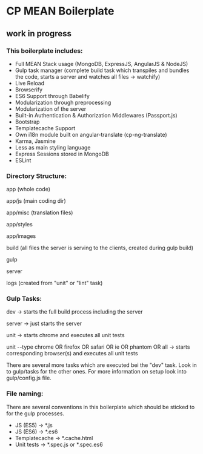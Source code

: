 # CP MEAN Boilerplate

## work in progress

### This boilerplate includes:

- Full MEAN Stack usage (MongoDB, ExpressJS, AngularJS & NodeJS)
- Gulp task manager (complete build task which transpiles and bundles the code, starts a server and watches all files -> watchify)
- Live Reload
- Browserify
- ES6 Support through Babelify
- Modularization through preprocessing
- Modularization of the server
- Built-in Authentication & Authorization Middlewares (Passport.js)
- Bootstrap
- Templatecache Support
- Own i18n module built on angular-translate (cp-ng-translate)
- Karma, Jasmine
- Less as main styling language
- Express Sessions stored in MongoDB
- ESLint

### Directory Structure:

app (whole code)

app/js (main coding dir)

app/misc (translation files)

app/styles

app/images

build (all files the server is serving to the clients, created during gulp build)

gulp

server

logs (created from "unit" or "lint" task)


### Gulp Tasks:
dev
-> starts the full build process including the server

server
-> just starts the server

unit
-> starts chrome and executes all unit tests

unit --type chrome OR firefox OR safari OR ie OR phantom OR all
-> starts corresponding browser(s) and executes all unit tests

There are several more tasks which are executed bei the "dev" task. Look in to gulp/tasks for the other ones.
For more information on setup look into gulp/config.js file.


### File naming:

There are several conventions in this boilerplate which should be sticked to for the gulp processes.

- JS (ES5) -> *.js
- JS (ES6) -> *.es6
- Templatecache -> *.cache.html
- Unit tests -> *.spec.js or *.spec.es6

